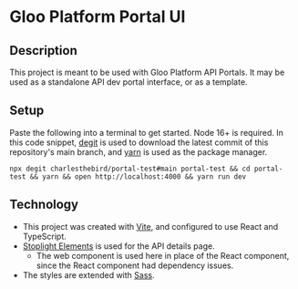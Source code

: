 # Gloo Platform Portal UI

## Description

This project is meant to be used with Gloo Platform API Portals. It may be used as a standalone API dev portal interface, or as a template.

## Setup

Paste the following into a terminal to get started. Node 16+ is required. In this code snippet, [degit](https://github.com/Rich-Harris/degit) is used to download the latest commit of this repository's main branch, and [yarn](https://yarnpkg.com/) is used as the package manager.

```
npx degit charlesthebird/portal-test#main portal-test && cd portal-test && yarn && open http://localhost:4000 && yarn run dev
```

## Technology

- This project was created with [Vite](https://vitejs.dev/), and configured to use React and TypeScript.
- [Stoplight Elements](https://github.com/stoplightio/elements) is used for the API details page.
  - The web component is used here in place of the React component, since the React component had dependency issues.
- The styles are extended with [Sass](https://sass-lang.com/).
